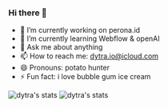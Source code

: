 ### Hi there 👋


- 🔭 I’m currently working on perona.id
- 🌱 I’m currently learning Webflow & openAI
- 💬 Ask me about anything
- 📫 How to reach me: dytra.io@icloud.com
- 😄 Pronouns: potato hunter
- ⚡ Fun fact: i love bubble gum ice cream

![dytra's stats](https://github-readme-stats.vercel.app/api?username=dytra&count_private=true&show_icons=true&theme=radical&)
![dytra's stats](https://github-readme-stats.vercel.app/api/top-langs?username=dytra&show_icons=true&theme=radical&&layout=compact)
